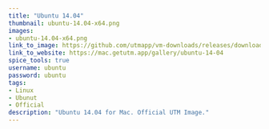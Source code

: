 ```yaml
---
title: "Ubuntu 14.04"
thumbnail: ubuntu-14.04-x64.png
images:
- ubuntu-14.04-x64.png
link_to_image: https://github.com/utmapp/vm-downloads/releases/download/ubuntu-14.04/ubuntu-14.04-x64-utm.zip
link_to_website: https://mac.getutm.app/gallery/ubuntu-14-04
spice_tools: true
username: ubuntu
password: ubuntu
tags: 
- Linux
- Ubunut
- Official
description: "Ubuntu 14.04 for Mac. Official UTM Image."
---
```


<!--
Down here you can add further information a user might need for the image
-->
